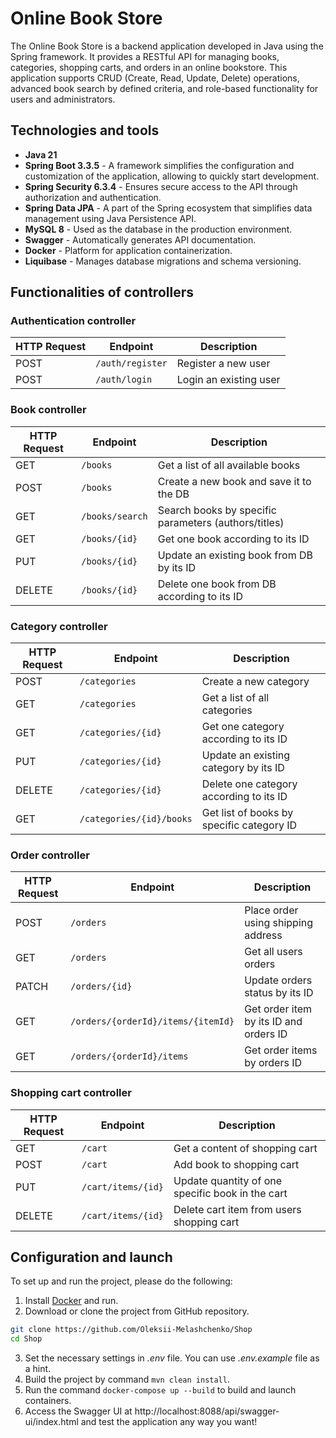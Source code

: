 # Online Book Store

The Online Book Store is a backend application developed in Java using the Spring framework.
It provides a RESTful API for managing books, categories, shopping carts, and orders in an online bookstore.
This application supports CRUD (Create, Read, Update, Delete) operations, advanced book search by defined criteria, and role-based functionality for users and administrators.

## Technologies and tools

- **Java 21**
- **Spring Boot 3.3.5** -
  A framework simplifies the configuration and customization of the application, allowing to quickly start development.
- **Spring Security 6.3.4** - Ensures secure access to the API through authorization and authentication.
- **Spring Data JPA** - A part of the Spring ecosystem that simplifies data management using Java Persistence API.
- **MySQL 8** - Used as the database in the production environment.
- **Swagger** - Automatically generates API documentation.
- **Docker** - Platform for application containerization.
- **Liquibase** - Manages database migrations and schema versioning.

## Functionalities of controllers
### Authentication controller
| HTTP Request | Endpoint         | Description            |
|--------------|------------------|------------------------|
| POST         | `/auth/register` | Register a new user    |
| POST         | `/auth/login`    | Login an existing user |

### Book controller
| HTTP Request | Endpoint        | Description                                          |
|--------------|-----------------|------------------------------------------------------|
| GET          | `/books`        | Get a list of all available books                    |
| POST         | `/books`        | Create a new book and save it to the DB              |
| GET          | `/books/search` | Search books by specific parameters (authors/titles) |
| GET          | `/books/{id}`   | Get one book according to its ID                     |
| PUT          | `/books/{id}`   | Update an existing book from DB by its ID            |
| DELETE       | `/books/{id} `  | Delete one book from DB according to its ID          |

### Category controller
| HTTP Request | Endpoint                 | Description                               |
|--------------|--------------------------|-------------------------------------------|
| POST         | `/categories`            | Create a new category                     |
| GET          | `/categories`            | Get a list of all categories              |
| GET          | `/categories/{id}`       | Get one category according to its ID      |
| PUT          | `/categories/{id}`       | Update an existing category by its ID     |
| DELETE       | `/categories/{id}`       | Delete one category according to its ID   |
| GET          | `/categories/{id}/books` | Get list of books by specific category ID |

### Order controller
| HTTP Request | Endpoint                           | Description                            |
|--------------|------------------------------------|----------------------------------------|
| POST         | `/orders`                          | Place order using shipping address     |
| GET          | `/orders`                          | Get all users orders                   |
| PATCH        | `/orders/{id}`                     | Update orders status by its ID         |
| GET          | `/orders/{orderId}/items/{itemId}` | Get order item by its ID and orders ID |
| GET          | `/orders/{orderId}/items`          | Get order items by orders ID           |

### Shopping cart controller
| HTTP Request | Endpoint           | Description                                      |
|--------------|--------------------|--------------------------------------------------|
| GET          | `/cart`            | Get a content of shopping cart                   |
| POST         | `/cart`            | Add book to shopping cart                        |
| PUT          | `/cart/items/{id}` | Update quantity of one specific book in the cart |
| DELETE       | `/cart/items/{id}` | Delete cart item from users shopping cart        |

## Configuration and launch

To set up and run the project, please do the following:
1. Install [Docker](https://www.docker.com/products/docker-desktop/) and run.
2. Download or clone the project from GitHub repository.
```bash
git clone https://github.com/Oleksii-Melashchenko/Shop
cd Shop
```

3. Set the necessary settings in *.env* file. You can use *.env.example* file as a hint.
4. Build the project by command `mvn clean install`.
5. Run the command `docker-compose up --build` to build and launch containers.
6. Access the Swagger UI at http://localhost:8088/api/swagger-ui/index.html and test the application any way you want!